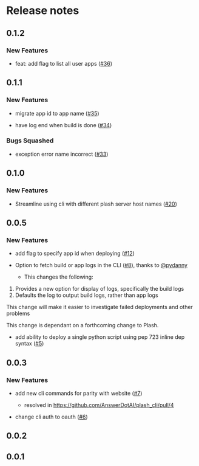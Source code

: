 # Release notes

<!-- do not remove -->

## 0.1.2

### New Features

- feat: add flag to list all user apps ([#36](https://github.com/AnswerDotAI/plash_cli/issues/36))



## 0.1.1

### New Features

- migrate app id to app name ([#35](https://github.com/AnswerDotAI/plash_cli/issues/35))

- have log end when build is done ([#34](https://github.com/AnswerDotAI/plash_cli/issues/34))

### Bugs Squashed

- exception error name incorrect ([#33](https://github.com/AnswerDotAI/plash_cli/issues/33))


## 0.1.0

### New Features

- Streamline using cli with different plash server host names ([#20](https://github.com/AnswerDotAI/plash_cli/issues/20))


## 0.0.5

### New Features

- add flag to specify app id when deploying ([#12](https://github.com/AnswerDotAI/plash_cli/issues/12))

- Option to fetch build or app logs in the CLI ([#8](https://github.com/AnswerDotAI/plash_cli/pull/8)), thanks to [@pydanny](https://github.com/pydanny)
  - This changes the following:

1. Provides a new option for display of logs, specifically the build logs
2. Defaults the log to output build logs, rather than app logs

This change will make it easier to investigate failed deployments and other problems

This change is dependant on a forthcoming change to Plash.

- add ability to deploy a single python script using pep 723 inline dep syntax ([#5](https://github.com/AnswerDotAI/plash_cli/issues/5))



## 0.0.3

### New Features

- add new cli commands for parity with website ([#7](https://github.com/AnswerDotAI/plash_cli/issues/7))
  - resolved in https://github.com/AnswerDotAI/plash_cli/pull/4

- change cli auth to oauth ([#6](https://github.com/AnswerDotAI/plash_cli/issues/6))



## 0.0.2




## 0.0.1



